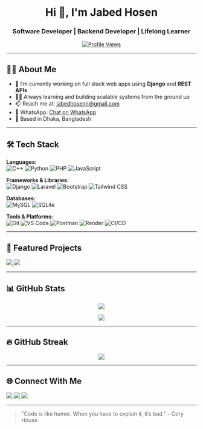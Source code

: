 <h1 align="center">Hi 👋, I'm Jabed Hosen</h1>
<h3 align="center">Software Developer | Backend Developer | Lifelong Learner</h3>

<p align="center">
  <a href="https://github.com/jabedhosenn">
    <img src="https://komarev.com/ghpvc/?username=jabedhosenn&label=Profile%20views&color=0e75b6&style=flat" alt="Profile Views" />
  </a>
</p>

---

## 🧑‍💻 About Me

- 🔭 I’m currently working on full stack web apps using **Django** and **REST APIs**
- 👨‍💻 Always learning and building scalable systems from the ground up
- 📫 Reach me at: [jabedhosenn@gmail.com](mailto:jabedhosenn@gmail.com)
- 📱 WhatsApp: [Chat on WhatsApp](https://wa.me/8801764333296)
- 📍 Based in Dhaka, Bangladesh

---

## 🛠️ Tech Stack

**Languages:**  
![C++](https://img.shields.io/badge/C++-00599C?style=flat&logo=c%2B%2B&logoColor=white)
![Python](https://img.shields.io/badge/Python-3776AB?style=flat&logo=python&logoColor=white)
![PHP](https://img.shields.io/badge/PHP-777BB4?style=flat&logo=php&logoColor=white)
![JavaScript](https://img.shields.io/badge/JavaScript-F7DF1E?style=flat&logo=javascript&logoColor=black)

**Frameworks & Libraries:**  
![Django](https://img.shields.io/badge/Django-092E20?style=flat&logo=django&logoColor=white)
![Laravel](https://img.shields.io/badge/Laravel-F9322C?style=flat&logo=laravel&logoColor=white)
![Bootstrap](https://img.shields.io/badge/Bootstrap-563D7C?style=flat&logo=bootstrap&logoColor=white)
![Tailwind CSS](https://img.shields.io/badge/Tailwind%20CSS-38B2AC?style=flat&logo=tailwind-css)

**Databases:**  
![MySQL](https://img.shields.io/badge/MySQL-4479A1?style=flat&logo=mysql&logoColor=white)
![SQLite](https://img.shields.io/badge/SQLite-003B57?style=flat&logo=sqlite&logoColor=white)

**Tools & Platforms:**  
![Git](https://img.shields.io/badge/Git-F05032?style=flat&logo=git&logoColor=white)
![VS Code](https://img.shields.io/badge/VS%20Code-007ACC?style=flat&logo=visual-studio-code)
![Postman](https://img.shields.io/badge/Postman-FF6C37?style=flat&logo=postman)
![Render](https://img.shields.io/badge/Render-46E3B7?style=flat&logo=render&logoColor=black)
![CI/CD](https://img.shields.io/badge/CI/CD-A1B1C1?style=flat&logo=githubactions&logoColor=black)

---

## 📌 Featured Projects

<p align="left">
  <a href="https://github.com/jabedhosenn/library-management-system">
    <img src="https://github-readme-stats.vercel.app/api/pin/?username=jabedhosenn&repo=library-management-system&theme=react" />
  </a>
  <a href="https://github.com/jabedhosenn/bank-management-system">
    <img src="https://github-readme-stats.vercel.app/api/pin/?username=jabedhosenn&repo=bank-management-system&theme=react" />
  </a>
</p>


---

## 📊 GitHub Stats

<p align="center">
  <img src="https://github-readme-stats.vercel.app/api?username=jabedhosenn&show_icons=true&theme=radical" />
</p>

<p align="center">
  <img src="https://github-readme-stats.vercel.app/api/top-langs/?username=jabedhosenn&layout=compact&theme=radical" />
</p>

---

## 🔥 GitHub Streak

<p align="center">
  <img src="https://github-readme-streak-stats.herokuapp.com/?user=jabedhosenn&theme=radical" />
</p>

---

## 🌐 Connect With Me

<p align=left">
  <a href="https://linkedin.com/in/jabedhosen">
    <img src="https://img.shields.io/badge/LinkedIn-blue?style=flat&logo=linkedin&logoColor=white" />
  </a>
  <a href="mailto:jabedhosenn@gmail.com">
    <img src="https://img.shields.io/badge/Gmail-D14836?style=flat&logo=gmail&logoColor=white" />
  </a>
  <a href="https://github.com/jabedhosenn">
    <img src="https://img.shields.io/badge/GitHub-100000?style=flat&logo=github&logoColor=white" />
  </a>
</p>

---

> "Code is like humor. When you have to explain it, it’s bad." – Cory House
